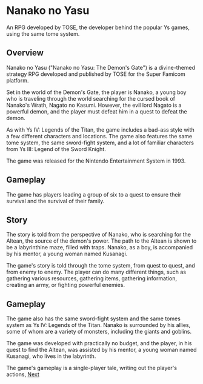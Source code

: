 # Nanako no Yasu

An RPG developed by TOSE, the developer behind the popular Ys games, using the same tome system.

## Overview

Nanako no Yasu ("Nanako no Yasu: The Demon's Gate") is a divine-themed strategy RPG developed and published by TOSE for the Super Famicom platform.

Set in the world of the Demon's Gate, the player is Nanako, a young boy who is traveling through the world searching for the cursed book of Nanako's Wrath, Nagato no Kasumi. However, the evil lord Nagato is a powerful demon, and the player must defeat him in a quest to defeat the demon.

As with Ys IV: Legends of the Titan, the game includes a bad-ass style with a few different characters and locations. The game also features the same tome system, the same sword-fight system, and a lot of familiar characters from Ys III: Legend of the Sword Knight.

The game was released for the Nintendo Entertainment System in 1993.

## Gameplay

The game has players leading a group of six to a quest to ensure their survival and the survival of their family.

## Story

The story is told from the perspective of Nanako, who is searching for the Altean, the source of the demon's power. The path to the Altean is shown to be a labyrinthine maze, filled with traps. Nanako, as a boy, is accompanied by his mentor, a young woman named Kusanagi.

The game's story is told through the tome system, from quest to quest, and from enemy to enemy. The player can do many different things, such as gathering various resources, gathering items, gathering information, creating an army, or fighting powerful enemies.

## Gameplay

The game also has the same sword-fight system and the same tomes system as Ys IV: Legends of the Titan. Nanako is surrounded by his allies, some of whom are a variety of monsters, including the giants and goblins.

The game was developed with practically no budget, and the player, in his quest to find the Altean, was assisted by his mentor, a young woman named Kusanagi, who lives in the labyrinth.

The game's gameplay is a single-player tale, writing out the player's actions,
[Next](450.md)